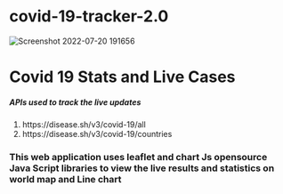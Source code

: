 # covid-19-tracker-2.0
![Screenshot 2022-07-20 191656](https://user-images.githubusercontent.com/62851444/180002499-a75bb9a7-481c-4134-af18-194979f2c013.png)
<h1>Covid 19 Stats and Live Cases</h1>
<h5>APIs used to track the live updates</h5>
<ol>
<li>https://disease.sh/v3/covid-19/all</li>
<li>https://disease.sh/v3/covid-19/countries</li>
</ol>
<h3>This web application uses leaflet and chart Js opensource Java Script libraries to view the live results and statistics on world map and Line chart</h3>
